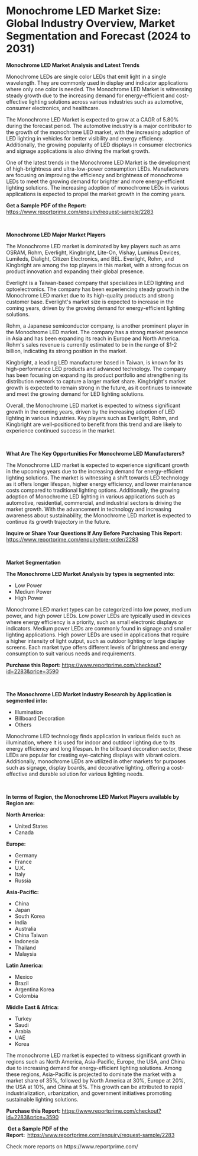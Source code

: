 <p><h1>Monochrome LED Market Size: Global Industry Overview, Market Segmentation and Forecast (2024 to 2031)</h1></p><p><strong>Monochrome LED Market Analysis and Latest Trends</strong></p>
<p><p>Monochrome LEDs are single color LEDs that emit light in a single wavelength. They are commonly used in display and indicator applications where only one color is needed. The Monochrome LED Market is witnessing steady growth due to the increasing demand for energy-efficient and cost-effective lighting solutions across various industries such as automotive, consumer electronics, and healthcare.</p><p>The Monochrome LED Market is expected to grow at a CAGR of 5.80% during the forecast period. The automotive industry is a major contributor to the growth of the monochrome LED market, with the increasing adoption of LED lighting in vehicles for better visibility and energy efficiency. Additionally, the growing popularity of LED displays in consumer electronics and signage applications is also driving the market growth.</p><p>One of the latest trends in the Monochrome LED Market is the development of high-brightness and ultra-low-power consumption LEDs. Manufacturers are focusing on improving the efficiency and brightness of monochrome LEDs to meet the growing demand for brighter and more energy-efficient lighting solutions. The increasing adoption of monochrome LEDs in various applications is expected to propel the market growth in the coming years.</p></p>
<p><strong>Get a Sample PDF of the Report:&nbsp;</strong> <a href="https://www.reportprime.com/enquiry/request-sample/2283">https://www.reportprime.com/enquiry/request-sample/2283</a></p>
<p>&nbsp;</p>
<p><strong>Monochrome LED Major Market Players</strong></p>
<p><p>The Monochrome LED market is dominated by key players such as ams OSRAM, Rohm, Everlight, Kingbright, Lite-On, Vishay, Luminus Devices, Lumileds, Dialight, Citizen Electronics, and BEL. Everlight, Rohm, and Kingbright are among the top players in this market, with a strong focus on product innovation and expanding their global presence.</p><p>Everlight is a Taiwan-based company that specializes in LED lighting and optoelectronics. The company has been experiencing steady growth in the Monochrome LED market due to its high-quality products and strong customer base. Everlight's market size is expected to increase in the coming years, driven by the growing demand for energy-efficient lighting solutions.</p><p>Rohm, a Japanese semiconductor company, is another prominent player in the Monochrome LED market. The company has a strong market presence in Asia and has been expanding its reach in Europe and North America. Rohm's sales revenue is currently estimated to be in the range of $1-2 billion, indicating its strong position in the market.</p><p>Kingbright, a leading LED manufacturer based in Taiwan, is known for its high-performance LED products and advanced technology. The company has been focusing on expanding its product portfolio and strengthening its distribution network to capture a larger market share. Kingbright's market growth is expected to remain strong in the future, as it continues to innovate and meet the growing demand for LED lighting solutions.</p><p>Overall, the Monochrome LED market is expected to witness significant growth in the coming years, driven by the increasing adoption of LED lighting in various industries. Key players such as Everlight, Rohm, and Kingbright are well-positioned to benefit from this trend and are likely to experience continued success in the market.</p></p>
<p>&nbsp;</p>
<p><strong>What Are The Key Opportunities For Monochrome LED Manufacturers?</strong></p>
<p><p>The Monochrome LED market is expected to experience significant growth in the upcoming years due to the increasing demand for energy-efficient lighting solutions. The market is witnessing a shift towards LED technology as it offers longer lifespan, higher energy efficiency, and lower maintenance costs compared to traditional lighting options. Additionally, the growing adoption of Monochrome LED lighting in various applications such as automotive, residential, commercial, and industrial sectors is driving the market growth. With the advancement in technology and increasing awareness about sustainability, the Monochrome LED market is expected to continue its growth trajectory in the future.</p></p>
<p><strong>Inquire or Share Your Questions If Any Before Purchasing This Report:</strong> <a href="https://www.reportprime.com/enquiry/pre-order/2283">https://www.reportprime.com/enquiry/pre-order/2283</a></p>
<p>&nbsp;</p>
<p><strong>Market Segmentation</strong></p>
<p><strong>The Monochrome LED Market Analysis by types is segmented into:</strong></p>
<p><ul><li>Low Power</li><li>Medium Power</li><li>High Power</li></ul></p>
<p><p>Monochrome LED market types can be categorized into low power, medium power, and high power LEDs. Low power LEDs are typically used in devices where energy efficiency is a priority, such as small electronic displays or indicators. Medium power LEDs are commonly found in signage and smaller lighting applications. High power LEDs are used in applications that require a higher intensity of light output, such as outdoor lighting or large display screens. Each market type offers different levels of brightness and energy consumption to suit various needs and requirements.</p></p>
<p><strong>Purchase this Report:&nbsp;</strong><a href="https://www.reportprime.com/checkout?id=2283&price=3590">https://www.reportprime.com/checkout?id=2283&price=3590</a></p>
<p>&nbsp;</p>
<p><strong>The Monochrome LED Market Industry Research by Application is segmented into:</strong></p>
<p><ul><li>Illumination</li><li>Billboard Decoration</li><li>Others</li></ul></p>
<p><p>Monochrome LED technology finds application in various fields such as illumination, where it is used for indoor and outdoor lighting due to its energy efficiency and long lifespan. In the billboard decoration sector, these LEDs are popular for creating eye-catching displays with vibrant colors. Additionally, monochrome LEDs are utilized in other markets for purposes such as signage, display boards, and decorative lighting, offering a cost-effective and durable solution for various lighting needs.</p></p>
<p>&nbsp;</p>
<p><strong>In terms of Region, the Monochrome LED Market Players available by Region are:</strong></p>
<p>
    <p> <strong> North America: </strong>
        <ul>
            <li>United States</li>
            <li>Canada</li>
        </ul>
        </p> 
    <p> <strong> Europe: </strong>
        <ul>
            <li>Germany</li>
            <li>France</li>
            <li>U.K.</li>
            <li>Italy</li>
            <li>Russia</li>
        </ul>
        </p> 
    <p> <strong> Asia-Pacific: </strong>
        <ul>
            <li>China</li>
            <li>Japan</li>
            <li>South Korea</li>
            <li>India</li>
            <li>Australia</li>
            <li>China Taiwan</li>
            <li>Indonesia</li>
            <li>Thailand</li>
            <li>Malaysia</li>
        </ul>
        </p> 
    <p> <strong> Latin America: </strong>
        <ul>
            <li>Mexico</li>
            <li>Brazil</li>
            <li>Argentina Korea</li>
            <li>Colombia</li>
        </ul>
        </p> 
    <p> <strong> Middle East & Africa: </strong>
        <ul>
            <li>Turkey</li>
            <li>Saudi</li>
            <li>Arabia</li>
            <li>UAE</li>
            <li>Korea</li>
        </ul>
    </p>
    </p>
<p><p>The monochrome LED market is expected to witness significant growth in regions such as North America, Asia-Pacific, Europe, the USA, and China due to increasing demand for energy-efficient lighting solutions. Among these regions, Asia-Pacific is projected to dominate the market with a market share of 35%, followed by North America at 30%, Europe at 20%, the USA at 10%, and China at 5%. This growth can be attributed to rapid industrialization, urbanization, and government initiatives promoting sustainable lighting solutions.</p></p>
<p><strong>Purchase this Report: </strong><a href="https://www.reportprime.com/checkout?id=2283&price=3590">https://www.reportprime.com/checkout?id=2283&price=3590</a></p>
<p>&nbsp;<strong>Get a Sample PDF of the Report:&nbsp;&nbsp;</strong><a href="https://www.reportprime.com/enquiry/request-sample/2283">https://www.reportprime.com/enquiry/request-sample/2283</a></p>
<p><strong></strong></p>
<p>Check more reports on https://www.reportprime.com/</p>